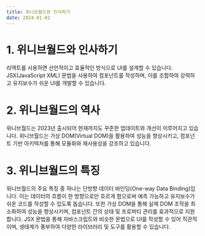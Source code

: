```yaml
---
title: 위니브월드와 인사하기
date: 2024-01-02
---
```


# 1. 위니브월드와 인사하기

리액트를 사용하면 선언적이고 효율적인 방식으로 UI를 설계할 수 있습니다. JSX(JavaScript XML) 문법을 사용하여 컴포넌트를 작성하며, 이를 조합하여 강력하고 유지보수가 쉬운 UI를 개발할 수 있습니다.

# 2. 위니브월드의 역사

위니브월드는 2023년 출시되어 현재까지도 꾸준한 업데이트와 개선이 이루어지고 있습니다. 위니브월드는 가상 DOM(Virtual DOM)을 활용하여 성능을 향상시키고, 컴포넌트 기반 아키텍처를 통해 모듈화와 재사용성을 강조하고 있습니다.

# 3. 위니브월드의 특징

위니브월드의 주요 특징 중 하나는 단방향 데이터 바인딩(One-way Data Binding)입니다. 이는 데이터의 흐름이 한 방향으로만 흐르게 함으로써 예측 가능하고 유지보수가 쉬운 코드를 작성할 수 있도록 돕습니다. 또한 가상 DOM을 통해 실제 DOM 조작을 최소화하여 성능을 향상시키며, 컴포넌트 간의 상태 및 프로퍼티 관리를 효과적으로 지원합니다. JSX 문법을 통해 자바스크립트와 비슷한 문법으로 UI를 작성할 수 있어 직관적이며, 생태계가 풍부하여 다양한 라이브러리 및 도구를 활용할 수 있습니다.
